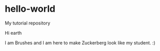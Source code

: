 # hello-world
My tutorial repository

Hi earth

I am Brushes and I am here to make Zuckerberg look like my student.
:) 
